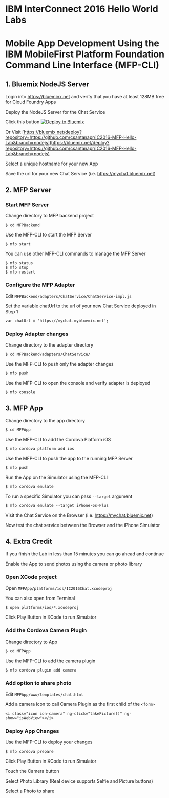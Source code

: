 # IBM InterConnect 2016 Hello World Labs
# Mobile App Development Using the IBM MobileFirst Platform Foundation Command Line Interface (MFP-CLI)

## 1. Bluemix NodeJS Server

Login into https://blueminx.net and verify that you have at least 128MB free for Cloud Foundry Apps

Deploy the NodeJS Server for the Chat Service

Click this button [![Deploy to Bluemix](https://bluemix.net/deploy/button.png)](https://bluemix.net/deploy?repository=https://github.com/csantanapr/IC2016-MFP-Hello-Lab&branch=nodejs)

Or Visit [https://bluemix.net/deploy?repository=https://github.com/csantanapr/IC2016-MFP-Hello-Lab&branch=nodejs](https://bluemix.net/deploy?repository=https://github.com/csantanapr/IC2016-MFP-Hello-Lab&branch=nodejs)

Select a unique hostname for your new App

Save the url for your new Chat Service (i.e. https://mychat.bluemix.net)

## 2. MFP Server

### Start MFP Server

Change directory to MFP backend project

    $ cd MFPBackend
    
Use the MFP-CLI to start the MFP Server

    $ mfp start
    
You can use other MFP-CLI commands to manage the MFP Server

    $ mfp status
    $ mfp stop
    $ mfp restart

### Configure the MFP Adapter
Edit `MFPBackend/adapters/ChatService/ChatService-impl.js`

Set the variable chatUrl to the url of your new Chat Service deployed in Step 1

    var chatUrl = 'https://mychat.mybluemix.net';

### Deploy Adapter changes

Change directory to the adapter directory

    $ cd MFPBackend/adapters/ChatService/

Use the MFP-CLI to push only the adapter changes

    $ mfp push

Use the MFP-CLI to open the console and verify adapter is deployed

    $ mfp console

## 3. MFP App

Change directory to the app directory

    $ cd MFPApp

Use the MFP-CLI to add the Cordova Platform iOS

    $ mfp cordova platform add ios

Use the MFP-CLI to push the app to the running MFP Server

    $ mfp push

Run the App on the Simulator using the MFP-CLI

    $ mfp cordova emulate
    
To run a specific Simulator you can pass `--target` argument

    $ mfp cordova emulate --target iPhone-6s-Plus  


Visit the Chat Service on the Browser (i.e. https://mychat.bluemix.net)

Now test the chat service between the Browser and the iPhone Simulator


## 4. Extra Credit

If you finish the Lab in less than 15 minutes you can go ahead and continue

Enable the App to send photos using the camera or photo library

### Open XCode project

Open `MFPApp/platforms/ios/IC2016Chat.xcodeproj`

You can also open from Terminal

    $ open platforms/ios/*.xcodeproj

Click Play Button in XCode to run Simulator

### Add the Cordova Camera Plugin

Change directory to App

    $ cd MFPApp

Use the MFP-CLI to add the camera plugin

    $ mfp cordova plugin add camera

### Add option to share photo

Edit `MFPApp/www/templates/chat.html`

Add a camera icon to call Camera Plugin as the first child of the `<form>`

    <i class="icon ion-camera" ng-click="takePicture()" ng-show="isWebView"></i>
   
### Deploy App Changes

Use the MFP-CLI to deploy your changes


    $ mfp cordova prepare

Click Play Button in XCode to run Simulator

Touch the Camera button 

Select Photo Library (Real device supports Selfie and Picture buttons)

Select a Photo to share
 


